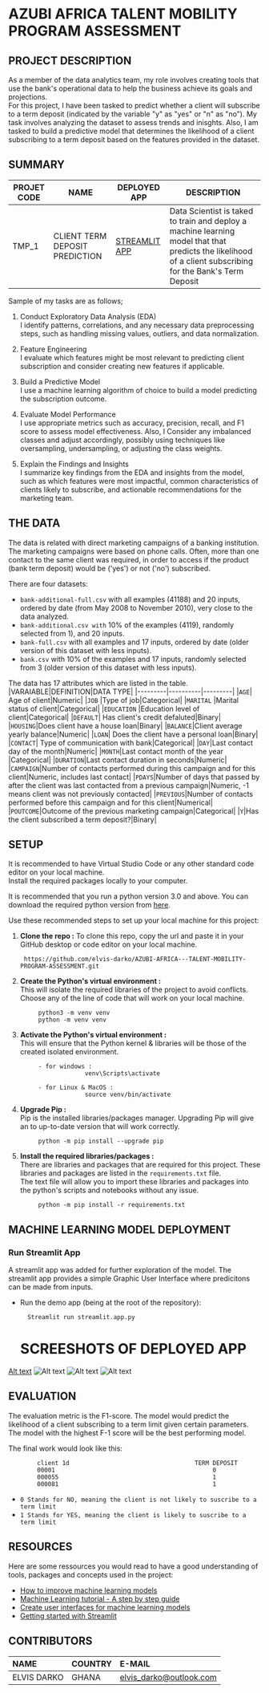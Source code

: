 # AZUBI AFRICA TALENT MOBILITY PROGRAM ASSESSMENT

## PROJECT DESCRIPTION
As a member of the data analytics team, my role involves creating tools that use the bank's operational data to help the business achieve its goals and projections.</br>
For this project, I have been tasked to predict whether a client will subscribe to a term deposit (indicated by the variable "y" as "yes" or "n" as "no"). My task involves analyzing the dataset to assess trends and inisghts. Also, I am tasked to build a predictive model that determines the likelihood of a client subscribing to a term deposit based on the features provided in the dataset.

## SUMMARY
| PROJET CODE      | NAME        |   DEPLOYED APP | DESCRIPTION|
|-----------|-------------|------|------|
|TMP_1         | CLIENT TERM DEPOSIT PREDICTION  | [STREAMLIT APP](https://elvisdarkotmp.streamlit.app/)| Data Scientist is taked to train and deploy a machine learning model that that predicts the likelihood of a client subscribing for the Bank's Term Deposit |

Sample of my tasks are as follows;
1. Conduct Exploratory Data Analysis (EDA)</br>
I identify patterns, correlations, and any necessary data preprocessing steps, such as handling missing values, outliers, and data normalization. 


2. Feature Engineering</br>
I evaluate which features might be most relevant to predicting client subscription and consider creating new features if applicable. 


3. Build a Predictive Model</br> 
I use a machine learning algorithm of choice to build a model predicting the subscription outcome. 


4. Evaluate Model Performance</br> 
I use appropriate metrics such as accuracy, precision, recall, and F1 score to assess model effectiveness. Also, I Consider any imbalanced classes and adjust accordingly, possibly using techniques like oversampling, undersampling, or adjusting the class weights. 


5. Explain the Findings and Insights</br>
I summarize key findings from the EDA and insights from the model, such as which features were most impactful, common characteristics of clients likely to subscribe, and actionable recommendations for the marketing team. 


## THE DATA  
The data is related with direct marketing campaigns of a banking institution. The marketing campaigns were based on phone calls. Often, more than one contact to the same client was required, in order to access if the product (bank term deposit) would be ('yes') or not ('no') subscribed. 

There are four datasets:  

- `bank-additional-full.csv` with all examples (41188) and 20 inputs, ordered by date (from May 2008 to November 2010), very close to the data analyzed. 
- `bank-additional.csv with` 10% of the examples (4119), randomly selected from 1), and 20 inputs. 
- `bank-full.csv` with all examples and 17 inputs, ordered by date (older version of this dataset with less inputs).  
- `bank.csv` with 10% of the examples and 17 inputs, randomly selected from 3 (older version of this dataset with less inputs).

The data has 17 attributes which are listed in the table.
|VARAIABLE|DEFINITION|DATA TYPE|
|---------|----------|---------|
|`AGE`| Age of client|Numeric|
|`JOB` |Type of job|Categorical|
|`MARITAL` |Marital status of client|Categorical|
|`EDUCATION` |Education level of client|Categorical|
|`DEFAULT`| Has client's credit defaluted|Binary|
|`HOUSING`|Does client have a house loan|Binary|
|`BALANCE`|Client average yearly balance|Numeric|
|`LOAN`| Does the client have a personal loan|Binary|
|`CONTACT`| Type of communication with bank|Categorical|
|`DAY`|Last contact day of the month|Numeric|
|`MONTH`|Last contact month of the year |Categorical|
|`DURATION`|Last contact duration in seconds|Numeric|
|`CAMPAIGN`|Number of contacts performed during this campaign and for this client|Numeric, includes last contact|
|`PDAYS`|Number of days that passed by after the client was last contacted from a previous campaign|Numeric, -1 means client was not previously contacted|
|`PREVIOUS`|Number of contacts performed before this campaign and for this client|Numerical|
|`POUTCOME`|Outcome of the previous marketing campaign|Categorical|
|`Y`|Has the client subscribed a term deposit?|Binary|

## SETUP
It is recommended to have Virtual Studio Code or any other standard code editor on your local machine.<br />Install the required packages locally to your computer.

It is recommended that you run a python version 3.0 and above. 
You can download the required python version from [here](https://www.python.org/downloads/).

Use these recommended steps to set up your local machine for this project:

1. **Clone the repo :** To clone this repo, copy the url and paste it in your GitHub desktop or code editor on your local machine.
        
        https://github.com/elvis-darko/AZUBI-AFRICA---TALENT-MOBILITY-PROGRAM-ASSESSMENT.git

1. **Create the Python's virtual environment :** <br />This will isolate the required libraries of the project to avoid conflicts.<br />Choose any of the line of code that will work on your local machine.

            python3 -m venv venv
            python -m venv venv


2. **Activate the Python's virtual environment :**<br />This will ensure that the Python kernel & libraries will be those of the created isolated environment.

            - for windows : 
                         venv\Scripts\activate

            - for Linux & MacOS :
                         source venv/bin/activate


3. **Upgrade Pip :**<br />Pip is the installed libraries/packages manager. Upgrading Pip will give an to up-to-date version that will work correctly.

            python -m pip install --upgrade pip


4. **Install the required libraries/packages :**<br />There are libraries and packages that are required for this project. These libraries and packages are listed in the `requirements.txt` file.<br />The text file will allow you to import these libraries and packages into the python's scripts and notebooks without any issue.

            python -m pip install -r requirements.txt 


## MACHINE LEARNING MODEL DEPLOYMENT
### Run Streamlit App
A streamlit app was added for further exploration of the model. The streamlit app provides a simple Graphic User Interface where predicitons can be made from inputs.

- Run the demo app (being at the root of the repository):
        
        Streamlit run streamlit.app.py

  # SCREESHOTS OF DEPLOYED APP
[Alt text](https://github.com/elvis-darko/AZUBI-AFRICA---TALENT-MOBILITY-PROGRAM-ASSESSMENT/raw/main/ASSETS/images/image.png) 
![Alt text](https://github.com/elvis-darko/AZUBI-AFRICA---TALENT-MOBILITY-PROGRAM-ASSESSMENT/raw/main/ASSETS/images/1.jpg)
![Alt text](https://github.com/elvis-darko/AZUBI-AFRICA---TALENT-MOBILITY-PROGRAM-ASSESSMENT/raw/main/ASSETS/images/2.jpg)
![Alt text](https://github.com/elvis-darko/AZUBI-AFRICA---TALENT-MOBILITY-PROGRAM-ASSESSMENT/raw/main/ASSETS/images/3.jpg)


## EVALUATION

The evaluation metric is the F1-score. The model would predict the likelihood of a client subscribing to a term limit given certain parameters. The model with the highest F-1 score will be the best performing model.

The final work would look like this:

            client 1d                                   TERM DEPOSIT
            00001                                            0
            000055                                           1
            000081                                           1

- `0 Stands for NO, meaning the client is not likely to suscribe to a term limit`
- `1 Stands for YES, meaning the client is likely to suscribe to a term limit`



## RESOURCES
Here are some ressources you would read to have a good understanding of tools, packages and concepts used in the project:
- [How to improve machine learning models](https://neptune.ai/blog/improving-ml-model-performance)
- [Machine Learning tutorial - A step by step guide](https://github.com/eaedk/Machine-Learning-Tutorials/blob/main/ML_Step_By_Step_Guide.ipynb)
- [Create user interfaces for machine learning models](https://www.youtube.com/watch?v=RiCQzBluTxU)
- [Getting started with Streamlit](https://docs.streamlit.io/library/get-started)


## CONTRIBUTORS
| NAME  |   COUNTRY |   E-MAIL  |
|:------|:----------|:----------|
|ELVIS DARKO|GHANA|elvis_darko@outlook.com|

